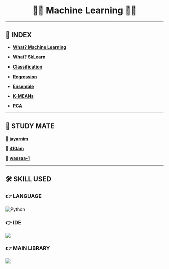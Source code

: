 <h1 align = "center"> 👨‍🔧 Machine Learning 👩‍🔧 </h1>

---

## 📜 INDEX

- [**What? Machine Learning**](https://github.com/SNAILGROUP-AI/STUDY-ML/blob/main/ML.md)

- [**What? SkLearn**](https://github.com/SNAILGROUP-AI/STUDY-ML/blob/main/SKLEARN.md)

- [**Classification**](https://github.com/SNAILGROUP-AI/STUDY-ML/tree/main/classification)

- [**Regression**](https://github.com/SNAILGROUP-AI/STUDY-ML/tree/main/regression)

- [**Ensemble**](https://github.com/SNAILGROUP-AI/STUDY-ML/tree/main/ensemble)

- [**K-MEANs**](https://github.com/SNAILGROUP-AI/STUDY-ML/tree/main/k-means)

- [**PCA**](https://github.com/SNAILGROUP-AI/STUDY-ML/tree/main/pca)

---

## 👭 STUDY MATE

👨 [**jayarnim**](https://github.com/jayarnim)

👩 [**410am**](https://github.com/410am)

👨 [**wassaa-1**](https://github.com/wassaa-1)

---

## 🛠 SKILL USED

### 👉 LANGUAGE

<img alt="Python" src="https://img.shields.io/badge/python%20-%2314354C.svg?style=for-the-badge&logo=python&logoColor=white"/>

### 👉 IDE

<img src="https://img.shields.io/badge/Google%20Colab-F9AB00?style=for-the-badge&logo=Google Colab&logoColor=white"/>

### 👉 MAIN LIBRARY

<img src="https://img.shields.io/badge/scikitlearn-F7931E?style=for-the-badge&logo=scikit-learn&logoColor=white"/>